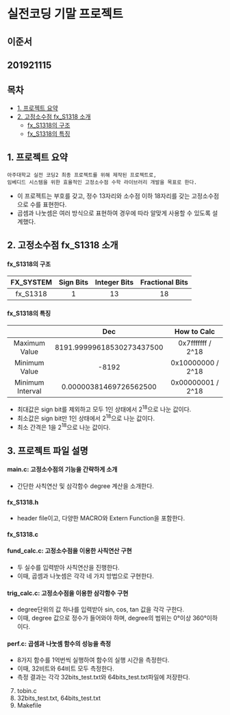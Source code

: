 # 실전코딩 기말 프로젝트

## 이준서

## 201921115

## 목차
- [1. 프로젝트 요약](#1--------)
- [2. 고정소수점 fx_S1318 소개](#2-------fx-s1318---)
    + [fx_S1318의 구조](#fx-s1318----)
    + [fx_S1318의 특징](#fx-s1318----)

## 1. 프로젝트 요약
    아주대학교 실전 코딩2 최종 프로젝트를 위해 제작된 프로젝트로,
    임베디드 시스템을 위한 효율적인 고정소수점 수학 라이브러리 개발을 목표로 한다.
* 이 프로젝트는 부호를 갖고, 정수 13자리와 소수점 이하 18자리를 갖는 고정소수점으로 수를 표현한다.
* 곱셈과 나눗셈은 여러 방식으로 표현하여 경우에 따라 알맞게 사용할 수 있도록 설계했다.

## 2. 고정소수점 fx_S1318 소개
#### fx_S1318의 구조

| FX_SYSTEM | Sign Bits | Integer Bits | Fractional Bits |
|:---------:|:---------:|:------------:|:---------------:|
|  fx_S1318 |     1     |      13      |        18       |

#### fx_S1318의 특징

|                  |            Dec            |     How to Calc    |
|:----------------:|:-------------------------:|:------------------:|
|   Maximum Value  | 8191.99999618530273437500 | 0x7fffffff / 2^18  |
|   Minimum Value  |           -8192           |  0x10000000 / 2^18 |
| Minimum Interval |   0.00000381469726562500  |  0x00000001 / 2^18 |

* 최대값은 sign bit를 제외하고 모두 1인 상태에서 2<sup>18</sup>으로 나눈 값이다.
* 최소값은 sign bit만 1인 상태에서 2<sup>18</sup>으로 나눈 값이다.
* 최소 간격은 1을 2<sup>18</sup>으로 나눈 값이다.

## 3. 프로젝트 파일 설명
#### main.c: 고정소수점의 기능을 간략하게 소개
* 간단한 사칙연산 및 삼각함수 degree 계산을 소개한다.
#### fx_S1318.h
* header file이고, 다양한 MACRO와 Extern Function을 포함한다.

#### fx_S1318.c
#### fund_calc.c: 고정소수점을 이용한 사칙연산 구현
* 두 실수를 입력받아 사칙연산을 진행한다.
* 이때, 곱셈과 나눗셈은 각각 네 가지 방법으로 구현한다.
#### trig_calc.c: 고정소수점을 이용한 삼각함수 구현
* degree단위의 값 하나를 입력받아 sin, cos, tan 값을 각각 구한다.
* 이때, degree 값으로 정수가 들어와야 하며, degree의 범위는 0°이상 360°이하이다.
#### perf.c: 곱셈과 나눗셈 함수의 성능을 측정
* 8가지 함수를 1억번씩 실행하여 함수의 실행 시간을 측정한다.
* 이때, 32비트와 64비트 모두 측정한다.
* 측정 결과는 각각 32bits_test.txt와 64bits_test.txt파일에 저장한다.
7. tobin.c
8. 32bits_test.txt, 64bits_test.txt
9. Makefile



